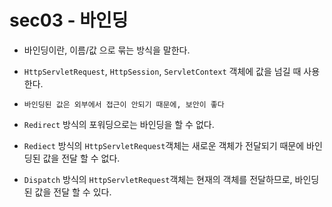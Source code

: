 # sec03 - 바인딩

*	바인딩이란, 이름/값 으로 묶는 방식을 말한다.

*	``HttpServletRequest``, ``HttpSession``, ``ServletContext`` 객체에 값을 넘길 때 사용한다.

*	``바인딩된 값은 외부에서 접근이 안되기 때문에, 보안이 좋다``

*	``Redirect`` 방식의 포워딩으로는 바인딩을 할 수 없다.

*	``Rediect`` 방식의 ``HttpServletRequest``객체는 새로운 객체가 전달되기 때문에 바인딩된 값을 전달 할 수 없다.

*	``Dispatch`` 방식의 ``HttpServletRequest``객체는 현재의 객체를 전달하므로, 바인딩된 값을 전달 할 수 있다.